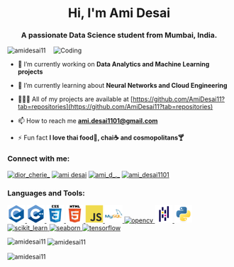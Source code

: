 ###
<h1 align="center">Hi, I'm Ami Desai</h1>
<h3 align="center">A passionate Data Science student from Mumbai, India.</h3>
<image align="right" alt="Coding" width="400" src= "https://i.pinimg.com/originals/c4/a5/2c/c4a52cd09e176492580ec5882329e9eb.gif">

<p align="left"> <img src="https://komarev.com/ghpvc/?username=amidesai11&label=Profile%20views&color=0e75b6&style=flat" alt="amidesai11" /> </p>

- 🔭 I’m currently working on **Data Analytics and Machine Learning projects**

- 🌱 I’m currently learning about **Neural Networks and Cloud Engineering**

- 👩🏻‍💻 All of my projects are available at [https://github.com/AmiDesai11?tab=repositories](https://github.com/AmiDesai11?tab=repositories)

- 📫 How to reach me **ami.desai1101@gmail.com**

- ⚡ Fun fact **I love thai food🍲, chai☕️ and cosmopolitans🍸**

<h3 align="left">Connect with me:</h3>
<p align="left">
<a href="https://twitter.com/dior_cherie_" target="blank"><img align="center" src="https://raw.githubusercontent.com/rahuldkjain/github-profile-readme-generator/master/src/images/icons/Social/twitter.svg" alt="dior_cherie_" height="30" width="40" /></a>
<a href="" target="blank"><img align="center" src="https://raw.githubusercontent.com/rahuldkjain/github-profile-readme-generator/master/src/images/icons/Social/linked-in-alt.svg" alt="ami desai" height="30" width="40" /></a>
<a href="https://instagram.com/ami_d_._" target="blank"><img align="center" src="https://raw.githubusercontent.com/rahuldkjain/github-profile-readme-generator/master/src/images/icons/Social/instagram.svg" alt="ami_d_._" height="30" width="40" /></a>
<a href="https://www.hackerrank.com/ami_desai1101" target="blank"><img align="center" src="https://raw.githubusercontent.com/rahuldkjain/github-profile-readme-generator/master/src/images/icons/Social/hackerrank.svg" alt="ami_desai1101" height="30" width="40" /></a>
</p>

<h3 align="left">Languages and Tools:</h3>
<p align="left"> <a href="https://www.cprogramming.com/" target="_blank" rel="noreferrer"> <img src="https://raw.githubusercontent.com/devicons/devicon/master/icons/c/c-original.svg" alt="c" width="40" height="40"/> </a> <a href="https://www.w3schools.com/cpp/" target="_blank" rel="noreferrer"> <img src="https://raw.githubusercontent.com/devicons/devicon/master/icons/cplusplus/cplusplus-original.svg" alt="cplusplus" width="40" height="40"/> </a> <a href="https://www.w3schools.com/css/" target="_blank" rel="noreferrer"> <img src="https://raw.githubusercontent.com/devicons/devicon/master/icons/css3/css3-original-wordmark.svg" alt="css3" width="40" height="40"/> </a> <a href="https://www.w3.org/html/" target="_blank" rel="noreferrer"> <img src="https://raw.githubusercontent.com/devicons/devicon/master/icons/html5/html5-original-wordmark.svg" alt="html5" width="40" height="40"/> </a> <a href="https://developer.mozilla.org/en-US/docs/Web/JavaScript" target="_blank" rel="noreferrer"> <img src="https://raw.githubusercontent.com/devicons/devicon/master/icons/javascript/javascript-original.svg" alt="javascript" width="40" height="40"/> </a> <a href="https://www.mysql.com/" target="_blank" rel="noreferrer"> <img src="https://raw.githubusercontent.com/devicons/devicon/master/icons/mysql/mysql-original-wordmark.svg" alt="mysql" width="40" height="40"/> </a> <a href="https://opencv.org/" target="_blank" rel="noreferrer"> <img src="https://www.vectorlogo.zone/logos/opencv/opencv-icon.svg" alt="opencv" width="40" height="40"/> </a> <a href="https://pandas.pydata.org/" target="_blank" rel="noreferrer"> <img src="https://raw.githubusercontent.com/devicons/devicon/2ae2a900d2f041da66e950e4d48052658d850630/icons/pandas/pandas-original.svg" alt="pandas" width="40" height="40"/> </a> <a href="https://www.python.org" target="_blank" rel="noreferrer"> <img src="https://raw.githubusercontent.com/devicons/devicon/master/icons/python/python-original.svg" alt="python" width="40" height="40"/> </a> <a href="https://scikit-learn.org/" target="_blank" rel="noreferrer"> <img src="https://upload.wikimedia.org/wikipedia/commons/0/05/Scikit_learn_logo_small.svg" alt="scikit_learn" width="40" height="40"/> </a> <a href="https://seaborn.pydata.org/" target="_blank" rel="noreferrer"> <img src="https://seaborn.pydata.org/_images/logo-mark-lightbg.svg" alt="seaborn" width="40" height="40"/> </a> <a href="https://www.tensorflow.org" target="_blank" rel="noreferrer"> <img src="https://www.vectorlogo.zone/logos/tensorflow/tensorflow-icon.svg" alt="tensorflow" width="40" height="40"/> </a> </p>

<p><img align="left" src="https://github-readme-stats.vercel.app/api/top-langs?username=amidesai11&show_icons=true&locale=en&layout=compact" alt="amidesai11" /></p>

<p>&nbsp;<img align="center" src="https://github-readme-stats.vercel.app/api?username=amidesai11&show_icons=true&locale=en" alt="amidesai11" /></p>

<p><img align="center" src="https://github-readme-streak-stats.herokuapp.com/?user=amidesai11&" alt="amidesai11" /></p>

